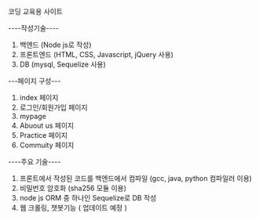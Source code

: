 코딩 교육용 사이트

----작성기술----
1. 백엔드 (Node js로 작성)
2. 프론트엔드 (HTML, CSS, Javascript, jQuery 사용)
3. DB (mysql, Sequelize 사용)

---페이지 구성---
1. index 페이지
2. 로그인/회원가입 페이지
3. mypage
3. Abuout us 페이지
4. Practice 페이지
5. Commuity 페이지

----주요 기술----
1. 프론트에서 작성된 코드를 백엔드에서 컴파일 (gcc, java, python 컴파일러 이용)
2. 비밀번호 암호화 (sha256 모듈 이용)
3. node js ORM 중 하나인 Sequelize로 DB 작성
4. 웹 크롤링, 챗봇기능 ( 업데이트 예정 )
